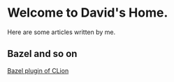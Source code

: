
# Welcome to David's Home.

Here are some articles written by me.

## Bazel and so on
 [Bazel plugin of CLion]( https://df595149790.github.io//bazel/bazel_clion_plugin.md )
 





